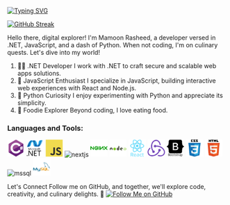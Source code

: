 [![Typing SVG](https://readme-typing-svg.demolab.com?font=Fira+Code&size=24&pause=1000&color=F7B058&center=true&multiline=true&repeat=false&random=false&width=768&height=100&lines=Mamoon+Rasheed;full-stack+dotnet+developer)](https://git.io/typing-svg)

[![GitHub Streak](https://streak-stats.demolab.com?user=mamoon-rasheed&theme=dark&card_width=768)](https://git.io/streak-stats)

Hello there, digital explorer! I'm Mamoon Rasheed, a developer versed in .NET, JavaScript, and a dash of Python. When not coding, I'm on culinary quests. Let's dive into my world!

1.  🧙‍♂️ .NET Developer I work with .NET to craft secure and scalable web apps solutions.
2. 🌠 JavaScript Enthusiast I specialize in JavaScript, building interactive web experiences with React and Node.js.
3. 🌟 Python Curiosity I enjoy experimenting with Python and appreciate its simplicity.
4. 🍔 Foodie Explorer Beyond coding, I love eating food.

<h3 align="left">Languages and Tools:</h3>
<p>
    <img src="https://raw.githubusercontent.com/devicons/devicon/master/icons/csharp/csharp-original.svg" alt="csharp"
        width="40" height="40" />
    <img src="https://raw.githubusercontent.com/devicons/devicon/master/icons/dot-net/dot-net-original-wordmark.svg"
        alt="dotnet" width="40" height="40" />
    <img src="https://raw.githubusercontent.com/devicons/devicon/master/icons/javascript/javascript-original.svg"
        alt="javascript" width="40" height="40" />
    <img src="https://cdn.worldvectorlogo.com/logos/nextjs-2.svg" alt="nextjs" width="40" height="40" />
    <img src="https://raw.githubusercontent.com/devicons/devicon/master/icons/nginx/nginx-original.svg" alt="nginx"
        width="40" height="40" />
    <img src="https://raw.githubusercontent.com/devicons/devicon/master/icons/nodejs/nodejs-original-wordmark.svg"
        alt="nodejs" width="40" height="40" />
    <img src="https://raw.githubusercontent.com/devicons/devicon/master/icons/react/react-original-wordmark.svg"
        alt="react" width="40" height="40" />
    <img src="https://raw.githubusercontent.com/devicons/devicon/master/icons/redux/redux-original.svg" alt="redux"
        width="40" height="40" />
    <img src="https://raw.githubusercontent.com/devicons/devicon/master/icons/bootstrap/bootstrap-plain-wordmark.svg"
        alt="bootstrap" width="40" height="40" />
    <img src="https://raw.githubusercontent.com/devicons/devicon/master/icons/css3/css3-original-wordmark.svg"
        alt="css3" width="40" height="40" />
    <img src="https://raw.githubusercontent.com/devicons/devicon/master/icons/html5/html5-original-wordmark.svg"
        alt="html5" width="40" height="40" />
    <img src="https://www.svgrepo.com/show/303229/microsoft-sql-server-logo.svg" alt="mssql" width="40" height="40" />
    <img src="https://raw.githubusercontent.com/devicons/devicon/master/icons/mysql/mysql-original-wordmark.svg"
        alt="mysql" width="40" height="40" />
</p>

Let's Connect
Follow me on GitHub, and together, we'll explore code, creativity, and culinary delights. 🌟
[![Follow Me on GitHub](https://img.shields.io/github/followers/yourusername?label=Follow&style=social)](https://github.com/mamoon-rasheed)
